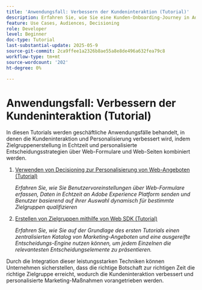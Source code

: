 ```yaml
---
title: 'Anwendungsfall: Verbessern der Kundeninteraktion (Tutorial)'
description: Erfahren Sie, wie Sie eine Kunden-Onboarding-Journey in Adobe Journey Optimizer (AJO) implementieren. ​Der Prozess richtet sich an neue Mitglieder des Treueprogramms, die personalisierte E-Mails und SMS versenden, um zum Herunterladen von Programmen zu ermutigen. ​Dazu gehören das Senden einer Begrüßungs-E-Mail, das Überprüfen der App-Installation und das Nachverfolgen mit Erinnerungen. ​In diesem Tutorial erfahren Sie auch, wie Sie mit dem KI-Inhaltsassistenten Inhalte erstellen und personalisieren können.
feature: Use Cases, Audiences, Decisioning
role: Developer
level: Beginner
doc-type: Tutorial
last-substantial-update: 2025-05-9
source-git-commit: 2ca9ffee1a2326b8ae55a8e8de496a632fea79c8
workflow-type: tm+mt
source-wordcount: '202'
ht-degree: 0%

---
```



# Anwendungsfall: Verbessern der Kundeninteraktion (Tutorial)

In diesen Tutorials werden geschäftliche Anwendungsfälle behandelt, in denen die Kundeninteraktion und Personalisierung verbessert wird, indem Zielgruppenerstellung in Echtzeit und personalisierte Entscheidungsstrategien über Web-Formulare und Web-Seiten kombiniert werden.

1. [Verwenden von Decisioning zur Personalisierung von Web-Angeboten (Tutorial)](https://experienceleague.adobe.com/en/docs/journey-optimizer-learn/use-decisioning-to-personalize-web-offers/introduction)

   *Erfahren Sie, wie Sie Benutzervoreinstellungen über Web-Formulare erfassen, Daten in Echtzeit an Adobe Experience Platform senden und Benutzer basierend auf ihrer Auswahl dynamisch für bestimmte Zielgruppen qualifizieren*


2. [Erstellen von Zielgruppen mithilfe von Web SDK (Tutorial)](https://experienceleague.adobe.com/en/docs/journey-optimizer-learn/create-audiences-using-web-sdk/introduction)

   *Erfahren Sie, wie Sie auf der Grundlage des ersten Tutorials einen zentralisierten Katalog von Marketing-Angeboten und eine ausgereifte Entscheidungs-Engine nutzen können, um jedem Einzelnen die relevantesten Entscheidungselemente zu präsentieren.*

Durch die Integration dieser leistungsstarken Techniken können Unternehmen sicherstellen, dass die richtige Botschaft zur richtigen Zeit die richtige Zielgruppe erreicht, wodurch die Kundeninteraktion verbessert und personalisierte Marketing-Maßnahmen vorangetrieben werden.